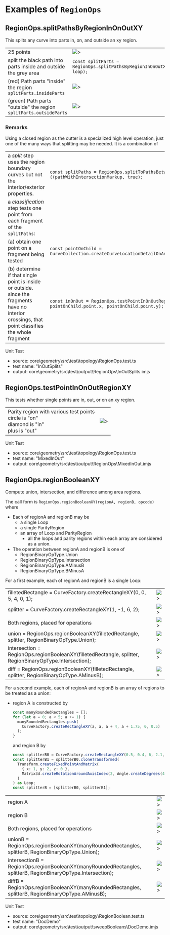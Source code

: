 # Examples of `RegionOps`

## RegionOps.splitPathsByRegionInOnOutXY

This splits any curve into parts in, on, and outside an xy region.

|                                                                        |                                                                               |
| ---------------------------------------------------------------------- | ----------------------------------------------------------------------------- |
| 25 points                                                              | ![>](./figs/RegionOps/splitPathsByRegionInOnOutXY/InOutSplitsInput.png)       |
| split the black path into parts inside and outside the grey area       | `const splitParts = RegionOps.splitPathsByRegionInOnOutXY(path, loop);`       |
| (red) Path parts "inside" the region <br> `splitParts.insideParts`     | ![>](./figs/RegionOps/splitPathsByRegionInOnOutXY/InOutSplitsInsidePart.png)  |
| (green) Path parts "outside" the region <br> `splitParts.outsideParts` | ![>](./figs/RegionOps/splitPathsByRegionInOnOutXY/InOutSplitsOutsidePart.png) |

### Remarks

Using a closed region as the cutter is a specialized high level operation, just one of the many ways that splitting may be needed. It is a combination of

|                                                                                                                                                        |                                                                                                           |
| ------------------------------------------------------------------------------------------------------------------------------------------------------ | --------------------------------------------------------------------------------------------------------- |
| a _split_ step uses the region boundary curves but not the interior/exterior properties.                                                               | `const splitPaths = RegionOps.splitToPathsBetweenFlagBreaks ((pathWithIntersectionMarkup, true);`         |
| a _classification_ step tests one point from each fragment of the `splitPaths`:                                                                        |                                                                                                           |
| (a) obtain one point on a fragment being tested                                                                                                        | `const pointOnChild = CurveCollection.createCurveLocationDetailOnAnyCurvePrimiitive(splitPaths);`         |
| (b) determine if that single point is inside or outside. <br> since the fragments have no interior crossings, that point classifies the whole fragment | `const inOnOut = RegionOps.testPointInOnOutRegionXY(region, pointOnChild.point.x, pointOnChild.point.y);` |

Unit Test

- source: core\geometry\src\test\topology\RegionOps.test.ts
- test name: "InOutSplits"
- output: core\geometry\src\test\output\RegionOps\InOutSplits.imjs

## RegionOps.testPointInOnOutRegionXY

This tests whether single points are in, out, or on an xy region.

|                                                                                                    |                                                                                      |
| -------------------------------------------------------------------------------------------------- | ------------------------------------------------------------------------------------ |
| Parity region with various test points <br> circle is "on" <br> diamond is "in" <br> plus is "out" | ![>](./figs/RegionOps/testPointInOnOutRegionXY/ParityRegionWithSinglePointInOut.png) |

Unit Test

- source: core\geometry\src\test\topology\RegionOps.test.ts
- test name: "MixedInOut"
- output: core\geometry\src\test\output\RegionOps\MixedInOut.imjs

## RegionOps.regionBooleanXY

Compute union, intersection, and difference among area regions.

The call form is
`RegionOps.regionBooleanXY(regionA, regionB, opcode)`
where

- Each of regionA and regionB may be
  - a single Loop
  - a single ParityRegion
  - an array of Loop and ParityRegion
    - all the loops and parity regions within each array are considered as a union.
- The operation between regionA and regionB is one of
  - RegionBinaryOpType.Union
  - RegionBinaryOpType.Intersection
  - RegionBinaryOpType.AMinusB
  - RegionBinaryOpType.BMinusA

For a first example, each of regionA and regionB is a single Loop:

|                                                                                                         |                                                             |
| ------------------------------------------------------------------------------------------------------- | ----------------------------------------------------------- |
| filletedRectangle = CurveFactory.createRectangleXY(0, 0, 5, 4, 0, 1);                                   | ![>](./figs/RegionBooleanXY/Example1/regionA.png)           |
| splitter = CurveFactory.createRectangleXY(1, -1, 6, 2);                                                 | ![>](./figs/RegionBooleanXY/Example1/regionB.png)           |
| Both regions, placed for operations                                                                     | ![>](./figs/RegionBooleanXY/Example1/placedWithOverlap.png) |
| union = RegionOps.regionBooleanXY(filletedRectangle, splitter, RegionBinaryOpType.Union);               | ![>](./figs/RegionBooleanXY/Example1/AUnionB.png)           |
| intersection = RegionOps.regionBooleanXY(filletedRectangle, splitter, RegionBinaryOpType.Intersection); | ![>](./figs/RegionBooleanXY/Example1/AIntersectionB.png)    |
| diff = RegionOps.regionBooleanXY(filletedRectangle, splitter, RegionBinaryOpType.AMinusB);              | ![>](./figs/RegionBooleanXY/Example1/AMinusB.png)           |

For a second example, each of regionA and regionB is an array of regions to be treated as a union:

- region A is constructed by

  ```ts
  const manyRoundedRectangles = [];
  for (let a = 0; a < 5; a += 1) {
    manyRoundedRectangles.push(
      CurveFactory.createRectangleXY(a, a, a + 4, a + 1.75, 0, 0.5)
    );
  }
  ```

  and region B by

  ```ts
  const splitterB0 = CurveFactory.createRectangleXY(0.5, 0.4, 6, 2.1, 0, 0);
  const splitterB1 = splitterB0.cloneTransformed(
    Transform.createFixedPointAndMatrix(
      { x: 1, y: 2, z: 0 },
      Matrix3d.createRotationAroundAxisIndex(2, Angle.createDegrees(40))
    )
  ) as Loop;
  const splitterB = [splitterB0, splitterB1];
  ```

|                                                                                                               |                                                        |
| ------------------------------------------------------------------------------------------------------------- | ------------------------------------------------------ |
| region A                                                                                                      | ![>](./figs/RegionBooleanXY/Example2/regionArrayA.png) |
| region B                                                                                                      | ![>](./figs/RegionBooleanXY/Example2/regionArrayB.png) |
| Both regions, placed for operations                                                                           | ![>](./figs/RegionBooleanXY/Example2/inPosition.png)   |
| unionB = RegionOps.regionBooleanXY(manyRoundedRectangles, splitterB, RegionBinaryOpType.Union);               | ![>](./figs/RegionBooleanXY/Example2/union.png)        |
| intersectionB = RegionOps.regionBooleanXY(manyRoundedRectangles, splitterB, RegionBinaryOpType.Intersection); | ![>](./figs/RegionBooleanXY/Example2/intersection.png) |
| diffB = RegionOps.regionBooleanXY(manyRoundedRectangles, splitterB, RegionBinaryOpType.AMinusB);              | ![>](./figs/RegionBooleanXY/Example2/AMinusB.png)      |

Unit Test

- source: core\geometry\src\test\topology\RegionBoolean.test.ts
- test name: "DocDemo"
- output: core\geometry\src\test\output\sweepBooleans\DocDemo.imjs
